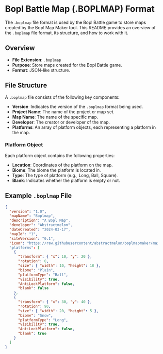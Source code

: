 # Bopl Battle Map (.BOPLMAP) Format

The `.boplmap` file format is used by the Bopl Battle game to store maps created by the Bopl Map Maker tool. This README provides an overview of the `.boplmap` file format, its structure, and how to work with it.

## Overview

- **File Extension**: `.boplmap`
- **Purpose**: Store maps created for the Bopl Battle game.
- **Format**: JSON-like structure.

## File Structure

A `.boplmap` file consists of the following key components:

- **Version**: Indicates the version of the `.boplmap` format being used.
- **Project Name**: The name of the project or map set.
- **Map Name**: The name of the specific map.
- **Developer**: The creator or developer of the map.
- **Platforms**: An array of platform objects, each representing a platform in the map.

### Platform Object

Each platform object contains the following properties:

- **Location**: Coordinates of the platform on the map.
- **Biome**: The biome the platform is located in.
- **Type**: The type of platform (e.g., Long, Ball, Square).
- **Blank**: Indicates whether the platform is empty or not.

## Example `.boplmap` File

```json
{
  "version": "1.0",
  "mapName": "Boplmap",
  "description": "A Bopl Map",
  "developer": "Abstractmelon",
  "dateCreated": "2024-03-17",
  "mapId": "1",
  "siteVersion": "0.1",
  "icon": "https://raw.githubusercontent/abstractmelon/boplmapmaker/main/images/icon.jpeg"
  "platforms": [
    {
      "transform": { "x": 10, "y": 20 },
      "rotation": 0,
      "size": { "width": 10, "height": 10 },
      "biome": "Plain",
      "platformType": "Ball",
      "visibility": true,
      "AntiLockPlatform": false,
      "blank": false
    },
    {
      "transform": { "x": 30, "y": 40 },
      "rotation": 90,
      "size": { "width": 20, "height": 5 },
      "biome": "Snow",
      "platformType": "Long",
      "visibility": true,
      "AntiLockPlatform": false,
      "blank": true
    }
  ]
}


```
